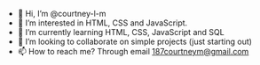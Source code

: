 - 👋 Hi, I’m @courtney-l-m
- 👀 I’m interested in HTML, CSS and JavaScript.
- 🌱 I’m currently learning HTML, CSS, JavaScript and SQL
- 💞️ I’m looking to collaborate on simple projects (just starting out)
- 📫 How to reach me? Through email 187courtneym@gmail.com

<!---
courtney-l-m/courtney-l-m is a ✨ special ✨ repository because its `README.md` (this file) appears on your GitHub profile.
You can click the Preview link to take a look at your changes.
--->
